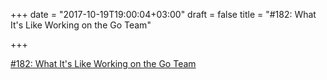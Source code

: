 +++
date = "2017-10-19T19:00:04+03:00"
draft = false
title = "#182: What It's Like Working on the Go Team"

+++

<p><a href="https://golangweekly.com/issues/182">#182: What It's Like Working on the Go Team</a></p>
